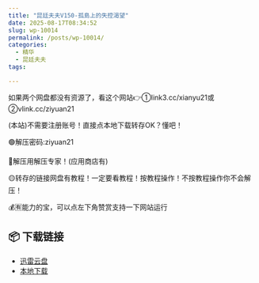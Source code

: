 ```yaml
---
title: "昆廷夫夫V150-孤島上的失控渴望"
date: 2025-08-17T08:34:52
slug: wp-10014
permalink: /posts/wp-10014/
categories:
  - 精华
  - 昆廷夫夫
tags:

---
```


如果两个网盘都没有资源了，看这个网站👉①link3.cc/xianyu21或②vlink.cc/ziyuan21

(本站)不需要注册账号！直接点本地下载转存OK？懂吧！

🟢解压密码:ziyuan21

🔵解压用解压专家！(应用商店有)

🟡转存的链接网盘有教程！一定要看教程！按教程操作！不按教程操作你不会解压！

💰🈶能力的宝，可以点左下角赞赏支持一下网站运行

## 📦 下载链接
- [迅雷云盘](https://blziyuan21.com/pay-download/10014?key=d3ab50325c&down_id=0)
- [本地下载](https://blziyuan21.com/pay-download/10014?key=d3ab50325c&down_id=1)

